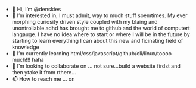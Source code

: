 - 👋 Hi, I’m @denskies
- 👀 I’m interested in, I must admit, way to much stuff soemtimes. My ever morphing curiosity driven style coupled with my blaing and unontrollable adhd has brought me to github and the world of computert langauge. I have no idea where to start or where I will be in the future by starting to learn everything I can about this new and ficinating field of knowledge
- 🌱 I’m currently learning html/css/javascript/github/cli/linux/toooo much!!! haha
- 💞️ I’m looking to collaborate on ... not sure...build a website firdst and then ytake it from rthere...
- 📫 How to reach me ... on

<!---
denskies/denskies is a ✨ special ✨ repository because its `README.md` (this file) appears on your GitHub profile.
You can click the Preview link to take a look at your changes.
--->

